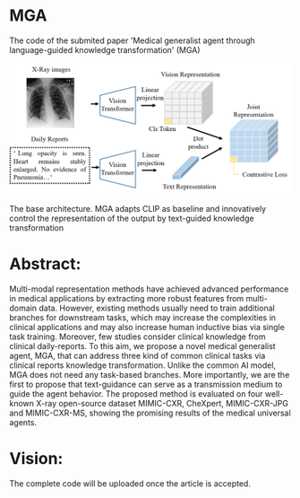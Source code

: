 # MGA
The code of the submited paper 'Medical generalist agent through language-guided knowledge transformation' (MGA)
<div align=center>
<img src="git.png" width="600">
</div>

The base architecture. MGA adapts CLIP as baseline and innovatively control the representation of the output by text-guided knowledge transformation


# Abstract:
Multi-modal representation methods have achieved advanced performance in medical applications by extracting more robust features from multi-domain data. However, existing methods usually need to train additional branches for downstream tasks, which may increase the complexities in clinical applications and may also increase human inductive bias via single task training. Moreover, few studies consider clinical knowledge from clinical daily-reports. To this aim, we propose a novel medical generalist agent, MGA, that can address three kind of common clinical tasks via clinical reports knowledge transformation. Unlike the common AI model, MGA does not need any task-based branches. More importantly, we are the first to propose that text-guidance can serve as a transmission medium to guide the agent behavior. The proposed method is evaluated on four well-known X-ray open-source dataset MIMIC-CXR, CheXpert, MIMIC-CXR-JPG and MIMIC-CXR-MS, showing the promising results of the medical universal agents.

# Vision:
The complete code will be uploaded once the article is accepted.
